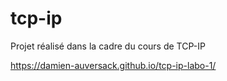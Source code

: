 # tcp-ip

Projet réalisé dans la cadre du cours de TCP-IP

https://damien-auversack.github.io/tcp-ip-labo-1/

